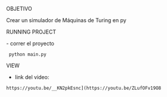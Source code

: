 OBJETIVO

<P>
Crear un  simulador de Máquinas de Turing en py
</P>

RUNNING PROJECT
<p>
- correr el proyecto 
</p>
  
```
 python main.py
```

VIEW
- link del video: 
```
https://youtu.be/__KN2pkEsnc](https://youtu.be/ZLufOFv19O8
```



